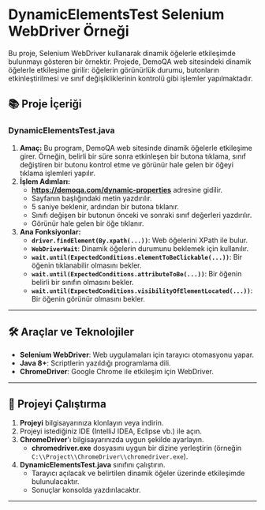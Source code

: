 # DynamicElementsTest Selenium WebDriver Örneği

Bu proje, Selenium WebDriver kullanarak dinamik öğelerle etkileşimde bulunmayı gösteren bir örnektir. Projede, DemoQA web sitesindeki dinamik öğelerle etkileşime girilir: öğelerin görünürlük durumu, butonların etkinleştirilmesi ve sınıf değişikliklerinin kontrolü gibi işlemler yapılmaktadır.

## 📚 Proje İçeriği

### **DynamicElementsTest.java**
1. **Amaç:** Bu program, DemoQA web sitesinde dinamik öğelerle etkileşime girer. Örneğin, belirli bir süre sonra etkinleşen bir butona tıklama, sınıf değiştiren bir butonu kontrol etme ve görünür hale gelen bir öğeyi tıklama işlemleri yapılır.
2. **İşlem Adımları:**
   - **https://demoqa.com/dynamic-properties** adresine gidilir.
   - Sayfanın başlığındaki metin yazdırılır.
   - 5 saniye beklenir, ardından bir butona tıklanır.
   - Sınıfı değişen bir butonun önceki ve sonraki sınıf değerleri yazdırılır.
   - Görünür hale gelen bir öğe tıklanır.
3. **Ana Fonksiyonlar:**
   - **`driver.findElement(By.xpath(...))`**: Web öğelerini XPath ile bulur.
   - **`WebDriverWait`**: Dinamik öğelerin durumunu beklemek için kullanılır.
   - **`wait.until(ExpectedConditions.elementToBeClickable(...))`**: Bir öğenin tıklanabilir olmasını bekler.
   - **`wait.until(ExpectedConditions.attributeToBe(...))`**: Bir öğenin belirli bir sınıfın olmasını bekler.
   - **`wait.until(ExpectedConditions.visibilityOfElementLocated(...))`**: Bir öğenin görünür olmasını bekler.

---

## 🛠️ Araçlar ve Teknolojiler

- **Selenium WebDriver**: Web uygulamaları için tarayıcı otomasyonu yapar.
- **Java 8+**: Scriptlerin yazıldığı programlama dili.
- **ChromeDriver**: Google Chrome ile etkileşim için WebDriver.

---

## 🚀 Projeyi Çalıştırma

1. **Projeyi** bilgisayarınıza klonlayın veya indirin.
2. Projeyi istediğiniz IDE (IntelliJ IDEA, Eclipse vb.) ile açın.
3. **ChromeDriver**'ı bilgisayarınızda uygun şekilde ayarlayın.
   - **chromedriver.exe** dosyasını uygun bir dizine yerleştirin (örneğin `C:\\Project\\ChromeDriver\\chromedriver.exe`).
4. **DynamicElementsTest.java** sınıfını çalıştırın.
   - Tarayıcı açılacak ve belirtilen dinamik öğeler üzerinde etkileşimde bulunulacaktır.
   - Sonuçlar konsolda yazdırılacaktır.

---
